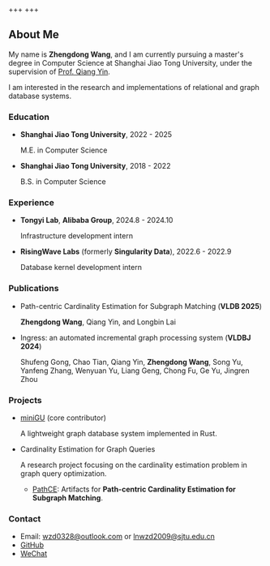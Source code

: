 +++
+++

## About Me

My name is **Zhengdong Wang**, and I am currently pursuing a master's degree in Computer Science at Shanghai Jiao Tong University, under the supervision of [Prof. Qiang Yin](https://cs.sjtu.edu.cn/~qyin/).

I am interested in the research and implementations of relational and graph database systems.

### Education
- **Shanghai Jiao Tong University**, 2022 - 2025
  
  M.E. in Computer Science
  
- **Shanghai Jiao Tong University**, 2018 - 2022

  B.S. in Computer Science

### Experience
- **Tongyi Lab**, **Alibaba Group**, 2024.8 - 2024.10

  Infrastructure development intern

- **RisingWave Labs** (formerly **Singularity Data**), 2022.6 - 2022.9

  Database kernel development intern

### Publications
- Path-centric Cardinality Estimation for Subgraph Matching (**VLDB 2025**)

  **Zhengdong Wang**, Qiang Yin, and Longbin Lai

- Ingress: an automated incremental graph processing system (**VLDBJ 2024**)
  
  Shufeng Gong, Chao Tian, Qiang Yin, **Zhengdong Wang**, Song Yu, Yanfeng Zhang, Wenyuan Yu, Liang Geng, Chong Fu, Ge Yu, Jingren Zhou

### Projects
- [miniGU](https://github.com/TuGraph-family/miniGU) (core contributor)

  A lightweight graph database system implemented in Rust. 

- Cardinality Estimation for Graph Queries
  
  A research project focusing on the cardinality estimation problem in graph query optimization. 

  - [PathCE](https://github.com/wzzzzd/pathce): Artifacts for **Path-centric Cardinality Estimation for Subgraph Matching**.

### Contact

- Email: [wzd0328@outlook.com](mailto:wzd0328@outlook.com) or [lnwzd2009@sjtu.edu.cn](mailto:lnwzd2009@sjtu.edu.cn)
- [GitHub](https://github.com/wzzzzd)
- [WeChat](wechat.png)